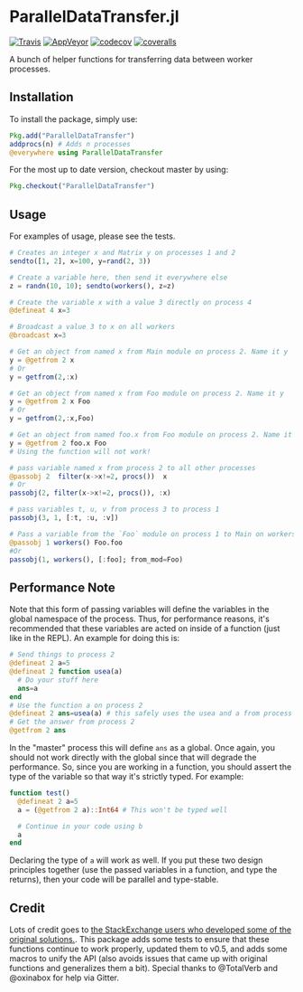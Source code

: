 # ParallelDataTransfer.jl

[![Travis](https://travis-ci.org/ChrisRackauckas/ParallelDataTransfer.jl.svg?branch=master)](https://travis-ci.org/ChrisRackauckas/ParallelDataTransfer.jl)
[![AppVeyor](https://ci.appveyor.com/api/projects/status/c8tqjhxx9679gl6u?svg=true)](https://ci.appveyor.com/project/ChrisRackauckas/paralleldatatransfer-jl)
[![codecov](https://codecov.io/gh/ChrisRackauckas/ParallelDataTransfer.jl/branch/master/graph/badge.svg)](https://codecov.io/gh/ChrisRackauckas/ParallelDataTransfer.jl)
[![coveralls](https://coveralls.io/repos/github/ChrisRackauckas/ParallelDataTransfer.jl/badge.svg)](https://coveralls.io/github/ChrisRackauckas/ParallelDataTransfer.jl)

A bunch of helper functions for transferring data between worker processes.

## Installation

To install the package, simply use:

```julia
Pkg.add("ParallelDataTransfer")
addprocs(n) # Adds n processes
@everywhere using ParallelDataTransfer
```

For the most up to date version, checkout master by using:

```julia
Pkg.checkout("ParallelDataTransfer")
```

## Usage

For examples of usage, please see the tests.

```julia
# Creates an integer x and Matrix y on processes 1 and 2
sendto([1, 2], x=100, y=rand(2, 3))

# Create a variable here, then send it everywhere else
z = randn(10, 10); sendto(workers(), z=z)

# Create the variable x with a value 3 directly on process 4
@defineat 4 x=3

# Broadcast a value 3 to x on all workers
@broadcast x=3

# Get an object from named x from Main module on process 2. Name it y
y = @getfrom 2 x
# Or
y = getfrom(2,:x)

# Get an object from named x from Foo module on process 2. Name it y
y = @getfrom 2 x Foo
# Or
y = getfrom(2,:x,Foo)

# Get an object from named foo.x from Foo module on process 2. Name it y
y = @getfrom 2 foo.x Foo
# Using the function will not work!

# pass variable named x from process 2 to all other processes
@passobj 2  filter(x->x!=2, procs())  x
# Or
passobj(2, filter(x->x!=2, procs()), :x)

# pass variables t, u, v from process 3 to process 1
passobj(3, 1, [:t, :u, :v])

# Pass a variable from the `Foo` module on process 1 to Main on workers
@passobj 1 workers() Foo.foo
#Or
passobj(1, workers(), [:foo]; from_mod=Foo)
```

## Performance Note

Note that this form of passing variables will define the variables in the global
namespace of the process. Thus, for performance reasons, it's recommended that
these variables are acted on inside of a function (just like in the REPL). An
example for doing this is:

```julia
# Send things to process 2
@defineat 2 a=5
@defineat 2 function usea(a)
  # Do your stuff here
  ans=a
end
# Use the function a on process 2
@defineat 2 ans=usea(a) # this safely uses the usea and a from process 2
# Get the answer from process 2
@getfrom 2 ans
```

In the "master" process this will define `ans` as a global. Once again, you should
not work directly with the global since that will degrade the performance. So,
since you are working in a function, you should assert the type of the variable
so that way it's strictly typed. For example:

```julia
function test()
  @defineat 2 a=5
  a = (@getfrom 2 a)::Int64 # This won't be typed well

  # Continue in your code using b
  a
end
```

Declaring the type of `a` will work as well. If you put these two design principles
together (use the passed variables in a function, and type the returns), then your
code will be parallel and type-stable.

## Credit

Lots of credit goes to [the StackExchange users who developed some of the original solutions.](http://stackoverflow.com/questions/27677399/julia-how-to-copy-data-to-another-processor-in-julia).
This package adds some tests to ensure that these functions continue to work properly,
updated them to v0.5, and adds some macros to unify the API (also avoids issues
that came up with original functions and generalizes them a bit).
Special thanks to @TotalVerb and @oxinabox for help via Gitter.

